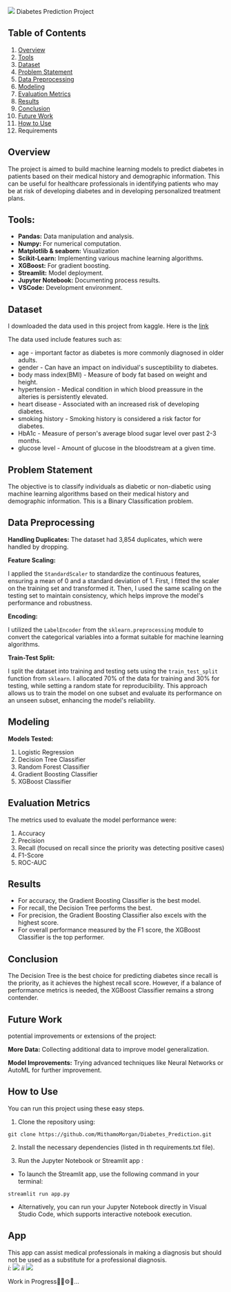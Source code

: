 ![](https://github.com/MithamoMorgan/Diabetes_Prediction/blob/master/Images/stop_diabetes.jpg)
Diabetes Prediction Project

## Table of Contents

1. [Overview](#Overview)</br>
2. [Tools](#Tools)</br>
3. [Dataset](#Dataset)</br>
4. [Problem Statement](#Problem-Statement)</br>
5. [Data Preprocessing](#Data-Preprocessing)</br>
6. [Modeling](#Modeling)</br>
7. [Evaluation Metrics](#Evaluation-Metrics)</br>
8. [Results](#Results)</br>
9. [Conclusion](#Conclusion)</br>
10. [Future Work](#Future-Work)</br>
11. [How to Use](#How-to-use)</br>
12. Requirements</br>

## Overview

The project is aimed to build machine learning models to predict diabetes in patients based on their medical history and demographic information. This can be useful for healthcare professionals in identifying patients who may be at risk of developing diabetes and in developing personalized treatment plans.

## Tools:
* **Pandas:** Data manipulation and analysis.
* **Numpy:** For numerical computation.
* **Matplotlib & seaborn:** Visualization
* **Scikit-Learn:** Implementing various machine learning algorithms.
* **XGBoost:** For gradient boosting.
* **Streamlit:** Model deployment.
* **Jupyter Notebook:** Documenting process results.
* **VSCode:** Development environment.
## Dataset
I downloaded the data used in this project from kaggle. Here is the [link](https://www.kaggle.com/datasets/iammustafatz/diabetes-prediction-dataset)

The data used include features such as: 
* age - important factor as diabetes is more commonly diagnosed in older adults.
* gender - Can have an impact on individual's susceptibility to diabetes.
* body mass index(BMI) - Measure of body fat based on weight and height.
* hypertension - Medical condition in which blood preassure in the alteries is persistently elevated. 
* heart disease - Associated with an increased risk of developing diabetes.
* smoking history - Smoking history is considered a risk factor for diabetes.
* HbA1c - Measure of person's average blood sugar level over past 2-3 months.
* glucose level - Amount of glucose in the bloodstream at a given time.

## Problem Statement

The objective is to classify individuals as diabetic or non-diabetic using machine learning algorithms based on their medical history and demographic information.
This is a Binary Classification problem.

## Data Preprocessing

**Handling Duplicates:**
The dataset had 3,854 duplicates, which were handled by dropping.

**Feature Scaling:**

I applied the `StandardScaler` to standardize the continuous features, ensuring a mean of 0 and a standard deviation of 1. First, I fitted the scaler on the training set and transformed it. Then, I used the same scaling on the testing set to maintain consistency, which helps improve the model's performance and robustness.

**Encoding:** 

I utilized the `LabelEncoder` from the `sklearn.preprocessing` module to convert the categorical variables into a format suitable for machine learning algorithms.

**Train-Test Split:**

I split the dataset into training and testing sets using the `train_test_split` function from `sklearn`. I allocated 70% of the data for training and 30% for testing, while setting a random state for reproducibility. This approach allows us to train the model on one subset and evaluate its performance on an unseen subset, enhancing the model's reliability.

## Modeling

**Models Tested:**

1. Logistic Regression
2. Decision Tree Classifier
3. Random Forest Classifier
4. Gradient Boosting Classifier
5. XGBoost Classifier

## Evaluation Metrics

The metrics used to evaluate the model performance were:

1. Accuracy
2. Precision
3. Recall (focused on recall since the priority was detecting positive cases)
4. F1-Score
5. ROC-AUC

## Results

* For accuracy, the Gradient Boosting Classifier is the best model.
* For recall, the Decision Tree performs the best.
* For precision, the Gradient Boosting Classifier also excels with the highest score.
* For overall performance measured by the F1 score, the XGBoost Classifier is the top performer.

## Conclusion

The Decision Tree is the best choice for predicting diabetes since recall is the priority, as it achieves the highest recall score. However, if a balance of performance metrics is needed, the XGBoost Classifier remains a strong contender.

## Future Work

potential improvements or extensions of the project:

**More Data:** Collecting additional data to improve model generalization.

**Model Improvements:** Trying advanced techniques like Neural Networks or AutoML for further improvement.

## How to Use

You can run this project using these easy steps.

1. Clone the repository using:

`git clone https://github.com/MithamoMorgan/Diabetes_Prediction.git`


2. Install the necessary dependencies (listed in th requirements.txt file).


3. Run the Jupyter Notebook or Streamlit app :
   
* To launch the Streamlit app, use the following command in your terminal:

`streamlit run app.py`

* Alternatively, you can run your Jupyter Notebook directly in Visual Studio Code, which supports interactive notebook execution.

## App
This app can assist medical professionals in making a diagnosis but should not be used as a substitute for a professional diagnosis.</br>
*i:*
![](https://github.com/MithamoMorgan/Diabetes_Prediction/blob/master/Images/diabets_app.png)
*ii*
![](https://github.com/MithamoMorgan/Diabetes_Prediction/blob/master/Images/non_diabetic.jpg)


Work in Progress👷‍♂️⚙️🚧...

